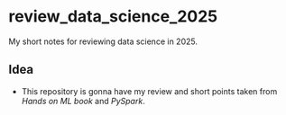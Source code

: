 # review_data_science_2025
My short notes for reviewing data science in 2025.

## Idea
- This repository is gonna have my review and short points taken from _Hands on ML book_ and _PySpark_.